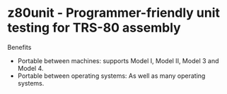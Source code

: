 # z80unit - Programmer-friendly unit testing for TRS-80 assembly

Benefits
* Portable between machines: supports Model I, Model II, Model 3 and Model 4.
* Portable between operating systems: As well as many operating systems.
